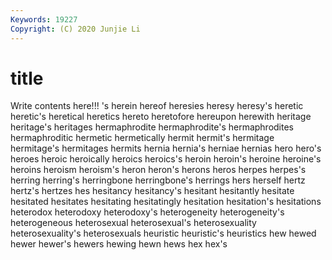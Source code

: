 ```yaml
---
Keywords: 19227
Copyright: (C) 2020 Junjie Li
---
```


# title

Write contents here!!!
's 
herein 
hereof 
heresies 
heresy 
heresy's
heretic 
heretic's 
heretical 
heretics 
hereto 
heretofore 
hereupon 
herewith 
heritage 
heritage's
heritages 
hermaphrodite 
hermaphrodite's 
hermaphrodites 
hermaphroditic 
hermetic 
hermetically 
hermit 
hermit's 
hermitage
hermitage's 
hermitages 
hermits 
hernia 
hernia's 
herniae 
hernias 
hero 
hero's 
heroes
heroic 
heroically 
heroics 
heroics's 
heroin 
heroin's 
heroine 
heroine's 
heroins 
heroism
heroism's 
heron 
heron's 
herons 
heros 
herpes 
herpes's 
herring 
herring's 
herringbone
herringbone's 
herrings 
hers 
herself 
hertz 
hertz's 
hertzes 
hes 
hesitancy 
hesitancy's
hesitant 
hesitantly 
hesitate 
hesitated 
hesitates 
hesitating 
hesitatingly 
hesitation 
hesitation's 
hesitations
heterodox 
heterodoxy 
heterodoxy's 
heterogeneity 
heterogeneity's 
heterogeneous 
heterosexual 
heterosexual's 
heterosexuality 
heterosexuality's
heterosexuals 
heuristic 
heuristic's 
heuristics 
hew 
hewed 
hewer 
hewer's 
hewers 
hewing
hewn 
hews 
hex 
hex's 
